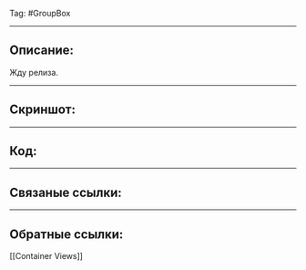 Tag: #GroupBox

---
## Описание:
Жду релиза.

---
## Скриншот:

---
## Код:

---
## Связаные ссылки:


---
## Обратные ссылки:
[[Container Views]]